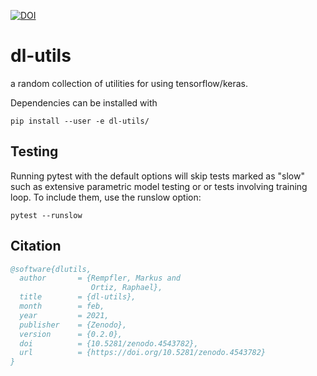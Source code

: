 [![DOI](https://zenodo.org/badge/DOI/10.5281/zenodo.4543782.svg)](https://doi.org/10.5281/zenodo.4543782)


# dl-utils

a random collection of utilities for using tensorflow/keras.


Dependencies can be installed with

```
pip install --user -e dl-utils/
```

## Testing

Running pytest with the default options will skip tests marked as "slow" such as extensive parametric model testing or or tests involving training loop. To include them, use the runslow option:

```
pytest --runslow
```

## Citation

```bibtex
@software{dlutils,
  author       = {Rempfler, Markus and
                  Ortiz, Raphael},
  title        = {dl-utils},
  month        = feb,
  year         = 2021,
  publisher    = {Zenodo},
  version      = {0.2.0},
  doi          = {10.5281/zenodo.4543782},
  url          = {https://doi.org/10.5281/zenodo.4543782}
}
```
